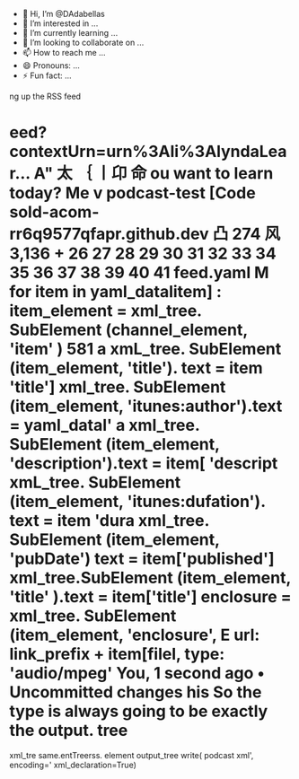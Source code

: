 - 👋 Hi, I’m @DAdabellas
- 👀 I’m interested in ...
- 🌱 I’m currently learning ...
- 💞️ I’m looking to collaborate on ...
- 📫 How to reach me ...
- 😄 Pronouns: ...
- ⚡ Fun fact: ...

<!---
DAdabellas/DAdabellas is a ✨ special ✨ repository because its `README.md` (this file) appears on your GitHub profile.
You can click the Preview link to take a look at your changes.
--->ng up the RSS feed
eed? contextUrn=urn%3Ali%3AlyndaLear...
A"
太
｛
丨卬
命
ou want to learn today?
Me v
podcast-test [Code
sold-acom-rr6q9577qfapr.github.dev
凸 274 风 3,136
+
26
27
28
29
30
31
32
33
34
35
36
37
38
39
40
41
feed.yaml M
for item in yaml_datalitem] :
item_element = xml_tree. SubElement (channel_element, 'item' )
581 a
xmL_tree. SubElement (item_element, 'title'). text = item 'title']
xml_tree. SubElement (item_element, 'itunes:author').text = yaml_datal' a
xml_tree. SubElement (item_element, 'description').text = item[ 'descript
xmL_tree. SubElement (item_element, 'itunes:dufation'). text = item 'dura
xml_tree. SubElement (item_element, 'pubDate') text = item['published']
xml_tree.SubElement (item_element, 'title' ).text = item['title']
enclosure = xml_tree. SubElement (item_element, 'enclosure', E
url: link_prefix + item[filel, type: 'audio/mpeg'
You, 1 second ago • Uncommitted changes
his
So the type is always going to be exactly the output.
tree
=
xml_tre same.entTreerss.
element
output_tree write( podcast xml', encoding='
xml_declaration=True)
